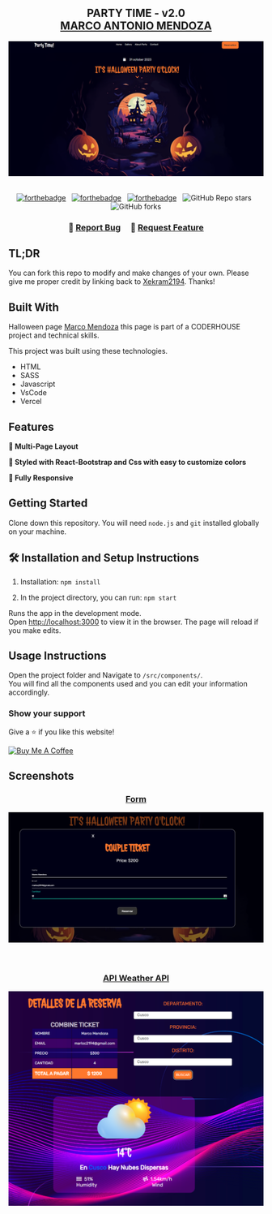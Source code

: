 <h2 align="center">
  PARTY TIME - v2.0<br/>
  <a href="" target="_blank">MARCO ANTONIO MENDOZA</a>
</h2>
<div align="center">
  <img alt="Demo" src="./img/README/home.png" />
</div>

<br/>

<center>

[![forthebadge](https://forthebadge.com/images/badges/built-with-love.svg)](https://forthebadge.com) &nbsp;
[![forthebadge](https://forthebadge.com/images/badges/made-with-javascript.svg)](https://forthebadge.com) &nbsp;
[![forthebadge](https://forthebadge.com/images/badges/open-source.svg)](https://forthebadge.com) &nbsp;
![GitHub Repo stars](https://img.shields.io/github/stars/soumyajit4419/Portfolio?color=red&logo=github&style=for-the-badge) &nbsp;
![GitHub forks](https://img.shields.io/github/forks/soumyajit4419/Portfolio?color=red&logo=github&style=for-the-badge)

</center>

<h3 align="center">
    🔹
    <a href="https://github.com/Xekram2194/xekram.github.io/issues">Report Bug</a> &nbsp; &nbsp;
    🔹
    <a href="https://github.com/Xekram2194/xekram.github.io/issues">Request Feature</a>
</h3>

## TL;DR

You can fork this repo to modify and make changes of your own. Please give me proper credit by linking back to [Xekram2194](https://github.com/Xekram2194/xekram.github.io). Thanks!

## Built With

Halloween page <a href="" target="_blank">Marco Mendoza</a> this page is part of a CODERHOUSE project and technical skills.<br/>

This project was built using these technologies.

- HTML
- SASS
- Javascript
- VsCode
- Vercel

## Features

**📖 Multi-Page Layout**

**🎨 Styled with React-Bootstrap and Css with easy to customize colors**

**📱 Fully Responsive**

## Getting Started

Clone down this repository. You will need `node.js` and `git` installed globally on your machine.

## 🛠 Installation and Setup Instructions

1. Installation: `npm install`

2. In the project directory, you can run: `npm start`

Runs the app in the development mode.\
Open [http://localhost:3000](http://localhost:3000) to view it in the browser.
The page will reload if you make edits.

## Usage Instructions

Open the project folder and Navigate to `/src/components/`. <br/>
You will find all the components used and you can edit your information accordingly.

### Show your support

Give a ⭐ if you like this website!

<a href="#" target="_blank"><img src="https://cdn.buymeacoffee.com/buttons/v2/default-violet.png" alt="Buy Me A Coffee" height= "60px" width= "217px" ></a>

## Screenshots

<h3 align="center">
  <a href="" target="_blank">Form</a>
</h3>
<div align="center">
  <img alt="Demo" src="./img/README/form.png" />
</div>
<br/>
<br/>
<h3 align="center">
  <a href="" target="_blank">API Weather API</a>
</h3>
<div align="center">
  <img alt="Demo" src="./img/README/details.png" />
</div>
